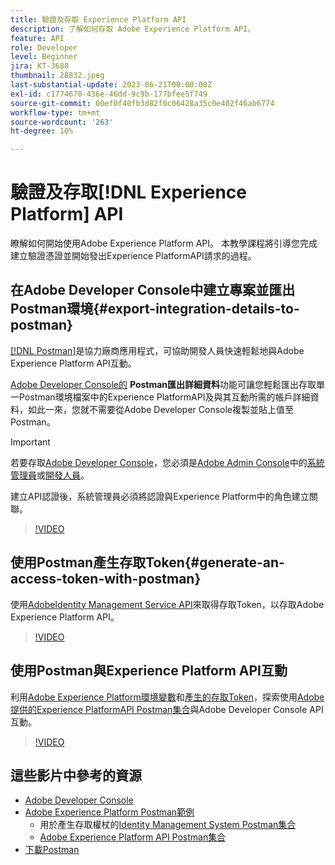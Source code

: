 ```yaml
---
title: 驗證及存取 Experience Platform API
description: 了解如何存取 Adobe Experience Platform API。
feature: API
role: Developer
level: Beginner
jira: KT-3688
thumbnail: 28832.jpeg
last-substantial-update: 2023-06-21T00:00:00Z
exl-id: c1774670-436e-46dd-9c9b-177bfee5f749
source-git-commit: 00ef0f40fb3d82f0c06428a35c0e402f46ab6774
workflow-type: tm+mt
source-wordcount: '263'
ht-degree: 10%

---
```


# 驗證及存取[!DNL Experience Platform] API

瞭解如何開始使用Adobe Experience Platform API。 本教學課程將引導您完成建立驗證憑證並開始發出Experience PlatformAPI請求的過程。

## 在Adobe Developer Console中建立專案並匯出Postman環境{#export-integration-details-to-postman}

[[!DNL Postman]](https://www.postman.com/)是協力廠商應用程式，可協助開發人員快速輕鬆地與Adobe Experience Platform API互動。

[Adobe Developer Console的](https://developer.adobe.com/console/home) **Postman匯出詳細資料**&#x200B;功能可讓您輕鬆匯出存取單一Postman環境檔案中的Experience PlatformAPI及與其互動所需的帳戶詳細資料，如此一來，您就不需要從Adobe Developer Console複製並貼上值至Postman。

>[!IMPORTANT]
>
>若要存取[Adobe Developer Console](https://developer.adobe.com/console/home)，您必須是[Adobe Admin Console](https://adminconsole.adobe.com)中的[系統管理員](https://helpx.adobe.com/enterprise/using/admin-roles.html)或[開發人員](https://helpx.adobe.com/enterprise/using/manage-developers.html#:~:text=Add%20developers%20to%20a%20single%20product%20profile&amp;text=In%20the%20Admin%20Console%2C%20navigate,in%20the%20upper%2Dright%20corner.)。
>
> 建立API認證後，系統管理員必須將認證與Experience Platform中的角色建立關聯。

>[!VIDEO](https://video.tv.adobe.com/v/28832/?learn=on)

## 使用Postman產生存取Token{#generate-an-access-token-with-postman}

使用[AdobeIdentity Management Service API](https://github.com/adobe/experience-platform-postman-samples/tree/master/apis/ims)來取得存取Token，以存取Adobe Experience Platform API。

>[!VIDEO](https://video.tv.adobe.com/v/29698/?learn=on)


## 使用Postman與Experience Platform API互動

利用[Adobe Experience Platform環境變數](#export-integration-details-to-postman)和[產生的存取Token](#generate-an-access-token-with-postman)，探索使用[Adobe提供的Experience PlatformAPI Postman集合](https://github.com/adobe/experience-platform-postman-samples/tree/master/apis/experience-platform)與Adobe Developer Console API互動。

>[!VIDEO](https://video.tv.adobe.com/v/29704/?learn=on)


## 這些影片中參考的資源

* [Adobe Developer Console](https://developer.adobe.com/console/home)
* [Adobe Experience Platform Postman範例](https://github.com/adobe/experience-platform-postman-samples)
   * 用於產生存取權杖的[Identity Management System Postman集合](https://github.com/adobe/experience-platform-postman-samples/tree/master/apis/ims)
   * [Adobe Experience Platform API Postman集合](https://github.com/adobe/experience-platform-postman-samples/tree/master/apis/experience-platform)
* [下載Postman](https://www.postman.com/)
